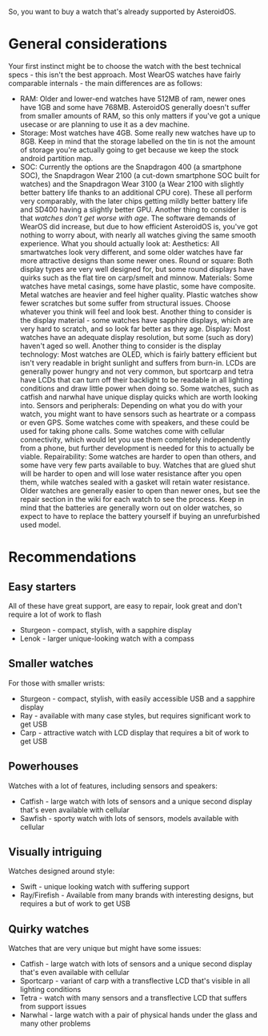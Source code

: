So, you want to buy a watch that's already supported by AsteroidOS.
# General considerations
Your first instinct might be to choose the watch with the best technical specs - this isn't the best approach. Most WearOS watches have fairly comparable internals - the main differences are as follows:
- RAM: Older and lower-end watches have 512MB of ram, newer ones have 1GB and some have 768MB. AsteroidOS generally doesn't suffer from smaller amounts of RAM, so this only matters if you've got a unique usecase or are planning to use it as a dev machine.
- Storage: Most watches have 4GB. Some really new watches have up to 8GB. Keep in mind that the storage labelled on the tin is not the amount of storage you're actually going to get because we keep the stock android partition map.
- SOC: Currently the options are the Snapdragon 400 (a smartphone SOC), the Snapdragon Wear 2100 (a cut-down smartphone SOC built for watches) and the Snapdragon Wear 3100 (a Wear 2100 with slightly better battery life thanks to an additional CPU core). These all perform very comparably, with the later chips getting mildly better battery life and SD400 having a slightly better GPU.
Another thing to consider is that _watches don't get worse with age_. The software demands of WearOS did increase, but due to how efficient AsteroidOS is, you've got nothing to worry about, with nearly all watches giving the same smooth experience.
What you should actually look at:
Aesthetics: All smartwatches look very different, and some older watches have far more attractive designs than some newer ones.
Round or square: Both display types are very well designed for, but some round displays have quirks such as the flat tire on carp/smelt and minnow.
Materials: Some watches have metal casings, some have plastic, some have composite. Metal watches are heavier and feel higher quality. Plastic watches show fewer scratches but some suffer from structural issues. Choose whatever you think will feel and look best. Another thing to consider is the display material - some watches have sapphire displays, which are very hard to scratch, and so look far better as they age.
Display: Most watches have an adequate display resolution, but some (such as dory) haven't aged so well. Another thing to consider is the display technology: Most watches are OLED, which is fairly battery efficient but isn't very readable in bright sunlight and suffers from burn-in. LCDs are generally power hungry and not very common, but sportcarp and tetra have LCDs that can turn off their backlight to be readable in all lighting conditions and draw little power when doing so. Some watches, such as catfish and narwhal have unique display quicks which are worth looking into.
Sensors and peripherals: Depending on what you do with your watch, you might want to have sensors such as heartrate or a compass or even GPS. Some watches come with speakers, and these could be used for taking phone calls. Some watches come
with cellular connectivity, which would let you use them completely independently from a phone, but further development is needed for this to actually be viable.
Repairability: Some watches are harder to open than others, and some have very few parts available to buy. Watches that are glued shut will be harder to open and will lose water resistance after you open them, while watches sealed with a gasket will retain water resistance. Older watches are generally easier to open than newer ones, but see the repair section in the wiki for each watch to see the process. Keep in mind that the batteries are generally worn out on older watches, so expect to have to replace the battery yourself if buying an unrefurbished used model.
# Recommendations
## Easy starters
All of these have great support, are easy to repair, look great and don't require a lot of work to flash
- Sturgeon - compact, stylish, with a sapphire display
- Lenok - larger unique-looking watch with a compass
## Smaller watches
For those with smaller wrists:
- Sturgeon - compact, stylish, with easily accessible USB and a sapphire display
- Ray - available with many case styles, but requires significant work to get USB
- Carp - attractive watch with LCD display that requires a bit of work to get USB
## Powerhouses
Watches with a lot of features, including sensors and speakers:
- Catfish - large watch with lots of sensors and a unique second display that's even available with cellular
- Sawfish - sporty watch with lots of sensors, models available with cellular
## Visually intriguing
Watches designed around style:
- Swift - unique looking watch with suffering support
- Ray/Firefish - Available from many brands with interesting designs, but requires a but of work to get USB
## Quirky watches
Watches that are very unique but might have some issues:
- Catfish - large watch with lots of sensors and a unique second display that's even available with cellular
- Sportcarp - variant of carp with a transflective LCD that's visible in all lighting conditions
- Tetra - watch with many sensors and a transflective LCD that suffers from support issues
- Narwhal - large watch with a pair of physical hands under the glass and many other problems
